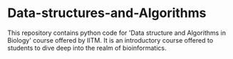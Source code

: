 # Data-structures-and-Algorithms
This repository contains python code for 'Data structure and Algorithms in Biology' course offered by IITM. It is an introductory course offered to students to dive deep into the realm of bioinformatics.
